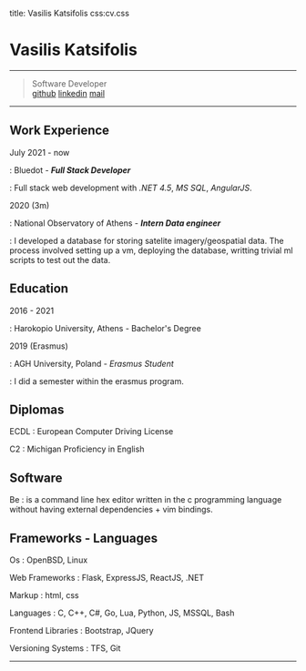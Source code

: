 title: Vasilis Katsifolis
css:cv.css

# Vasilis Katsifolis

___

> Software Developer  
> [github](https://github.com/katsifolis) [linkedin](https://www.linkedin.com/in/vasils-katsifolis/) [mail](mailto:vazkats@gmail.com)

___

## Work Experience

July 2021 - now

: Bluedot - __*Full Stack Developer*__

: Full stack web development with *.NET 4.5*, *MS SQL*, *AngularJS*.

2020 (3m)

: National Observatory of Athens - __*Intern Data engineer*__

: I developed a database for storing satelite imagery/geospatial data. The process involved setting up a vm, deploying the database, writting trivial ml scripts to test out the data.

## Education

2016 - 2021

: Harokopio University, Athens - Bachelor's Degree

2019 (Erasmus)

: AGH University, Poland - *Erasmus Student*

: I did a semester within the erasmus program.

## Diplomas
ECDL 
: European Computer Driving License

C2 
: Michigan Proficiency in English

## Software
Be
: is a command line hex editor written in the c programming language without having external dependencies + vim bindings.

## Frameworks - Languages
Os
: OpenBSD, Linux

Web Frameworks
: Flask, ExpressJS, ReactJS, .NET

Markup
: html, css

Languages
: C, C++, C#, Go, Lua, Python, JS, MSSQL, Bash

Frontend Libraries
: Bootstrap, JQuery

Versioning Systems
: TFS, Git

___
